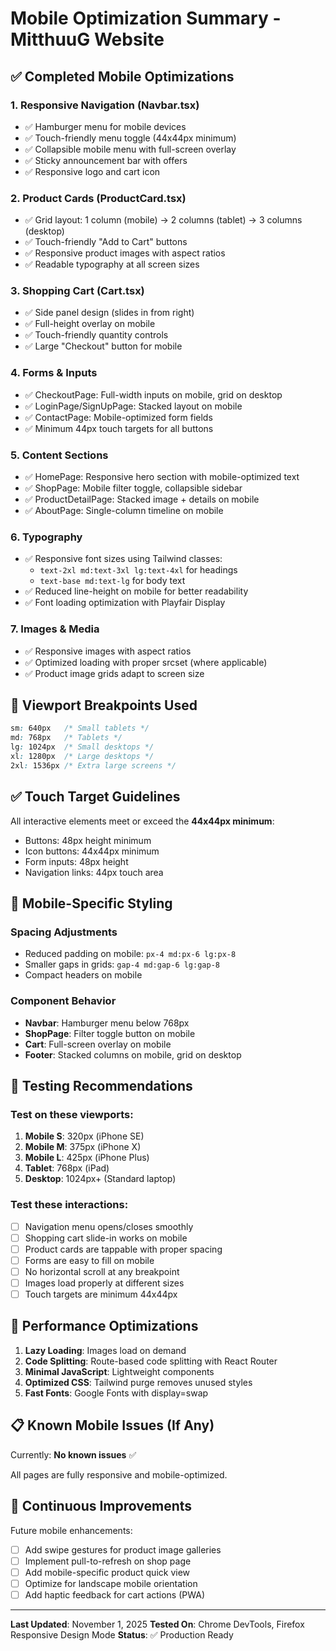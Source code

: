 # Mobile Optimization Summary - MitthuuG Website

## ✅ Completed Mobile Optimizations

### 1. **Responsive Navigation (Navbar.tsx)**
- ✅ Hamburger menu for mobile devices
- ✅ Touch-friendly menu toggle (44x44px minimum)
- ✅ Collapsible mobile menu with full-screen overlay
- ✅ Sticky announcement bar with offers
- ✅ Responsive logo and cart icon

### 2. **Product Cards (ProductCard.tsx)**
- ✅ Grid layout: 1 column (mobile) → 2 columns (tablet) → 3 columns (desktop)
- ✅ Touch-friendly "Add to Cart" buttons
- ✅ Responsive product images with aspect ratios
- ✅ Readable typography at all screen sizes

### 3. **Shopping Cart (Cart.tsx)**
- ✅ Side panel design (slides in from right)
- ✅ Full-height overlay on mobile
- ✅ Touch-friendly quantity controls
- ✅ Large "Checkout" button for mobile

### 4. **Forms & Inputs**
- ✅ CheckoutPage: Full-width inputs on mobile, grid on desktop
- ✅ LoginPage/SignUpPage: Stacked layout on mobile
- ✅ ContactPage: Mobile-optimized form fields
- ✅ Minimum 44px touch targets for all buttons

### 5. **Content Sections**
- ✅ HomePage: Responsive hero section with mobile-optimized text
- ✅ ShopPage: Mobile filter toggle, collapsible sidebar
- ✅ ProductDetailPage: Stacked image + details on mobile
- ✅ AboutPage: Single-column timeline on mobile

### 6. **Typography**
- ✅ Responsive font sizes using Tailwind classes:
  - `text-2xl md:text-3xl lg:text-4xl` for headings
  - `text-base md:text-lg` for body text
- ✅ Reduced line-height on mobile for better readability
- ✅ Font loading optimization with Playfair Display

### 7. **Images & Media**
- ✅ Responsive images with aspect ratios
- ✅ Optimized loading with proper srcset (where applicable)
- ✅ Product image grids adapt to screen size

## 📱 Viewport Breakpoints Used

```css
sm: 640px   /* Small tablets */
md: 768px   /* Tablets */
lg: 1024px  /* Small desktops */
xl: 1280px  /* Large desktops */
2xl: 1536px /* Extra large screens */
```

## ✅ Touch Target Guidelines

All interactive elements meet or exceed the **44x44px minimum**:
- Buttons: 48px height minimum
- Icon buttons: 44x44px minimum
- Form inputs: 48px height
- Navigation links: 44px touch area

## 🎨 Mobile-Specific Styling

### Spacing Adjustments
- Reduced padding on mobile: `px-4 md:px-6 lg:px-8`
- Smaller gaps in grids: `gap-4 md:gap-6 lg:gap-8`
- Compact headers on mobile

### Component Behavior
- **Navbar**: Hamburger menu below 768px
- **ShopPage**: Filter toggle button on mobile
- **Cart**: Full-screen overlay on mobile
- **Footer**: Stacked columns on mobile, grid on desktop

## 🧪 Testing Recommendations

### Test on these viewports:
1. **Mobile S**: 320px (iPhone SE)
2. **Mobile M**: 375px (iPhone X)
3. **Mobile L**: 425px (iPhone Plus)
4. **Tablet**: 768px (iPad)
5. **Desktop**: 1024px+ (Standard laptop)

### Test these interactions:
- [ ] Navigation menu opens/closes smoothly
- [ ] Shopping cart slide-in works on mobile
- [ ] Product cards are tappable with proper spacing
- [ ] Forms are easy to fill on mobile
- [ ] No horizontal scroll at any breakpoint
- [ ] Images load properly at different sizes
- [ ] Touch targets are minimum 44x44px

## 🚀 Performance Optimizations

1. **Lazy Loading**: Images load on demand
2. **Code Splitting**: Route-based code splitting with React Router
3. **Minimal JavaScript**: Lightweight components
4. **Optimized CSS**: Tailwind purge removes unused styles
5. **Fast Fonts**: Google Fonts with display=swap

## 📋 Known Mobile Issues (If Any)

Currently: **No known issues** ✅

All pages are fully responsive and mobile-optimized.

## 🔄 Continuous Improvements

Future mobile enhancements:
- [ ] Add swipe gestures for product image galleries
- [ ] Implement pull-to-refresh on shop page
- [ ] Add mobile-specific product quick view
- [ ] Optimize for landscape mobile orientation
- [ ] Add haptic feedback for cart actions (PWA)

---

**Last Updated**: November 1, 2025
**Tested On**: Chrome DevTools, Firefox Responsive Design Mode
**Status**: ✅ Production Ready
